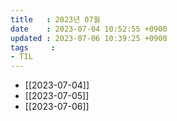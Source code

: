 ```yaml
---
title   : 2023년 07월
date    : 2023-07-04 10:52:55 +0900
updated : 2023-07-06 10:39:25 +0900
tags     : 
- TIL
---
```

- [[2023-07-04]]
- [[2023-07-05]]
- [[2023-07-06]]
